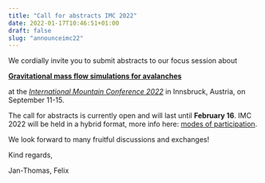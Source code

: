 ```yaml
---
title: "Call for abstracts IMC 2022"
date: 2022-01-17T10:46:51+01:00
draft: false
slug: "announceimc22"
---
```


We cordially invite you to submit abstracts to our focus session about 

[**Gravitational mass flow simulations for avalanches**](https://www.imc2022.info/portfolio/id25-gravitational-mass-flow-simulations-for-avalanches/)

at the [*International Mountain Conference 2022*](https://www.imc2022.info) in Innsbruck, Austria, on September 11-15. 

The call for abstracts is currently open and will last until **February 16**. IMC 2022 will be held in a hybrid
format, more info here: [modes of participation](https://www.imc2022.info/modes-of-participation/). 

We look forward to many fruitful discussions and exchanges! 

Kind regards, 

Jan-Thomas, Felix



